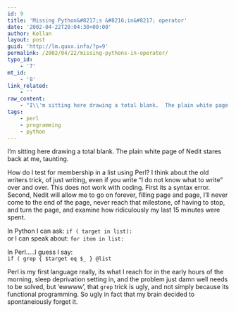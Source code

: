 ```yaml
---
id: 9
title: 'Missing Python&#8217;s &#8216;in&#8217; operator'
date: '2002-04-22T20:04:30+00:00'
author: Kellan
layout: post
guid: 'http://lm.quxx.info/?p=9'
permalink: /2002/04/22/missing-pythons-in-operator/
typo_id:
    - '7'
mt_id:
    - '8'
link_related:
    - ''
raw_content:
    - "I\\'m sitting here drawing a total blank.  The plain white page of Nedit stares back at me, taunting. \r\n<p>\r\nHow do I test for membership in a list using Perl?  I think about the old writers trick, of just writing, even if you write \r\n\\\"I do not know what to write\\\" over and over.  This does not work with coding.  First its a syntax error.  Second,\r\nNedit will allow me to go on forever, filling page and page, I\\'ll never come to the end of the page, never reach that\r\nmilestone, of having to stop, and turn the page, and examine how ridiculously my last 15 minutes were spent.\r\n<p>\r\nIn Python I can ask:   <code>if ( target in list): </code> <br>\r\nor I can speak about:  <code>for item in list:</code>\r\n<p>\r\nIn Perl.....I guess I say:<br>\r\n<code>\r\nif ( grep { $target eq $_ } @list\r\n</code>\r\n<p>\r\nPerl is my first language really, its what I reach for in the early hours of the morning, sleep deprivation setting in,\r\nand the problem just damn well needs to be solved, but \\'ewwww\\', that <code>grep</code> trick is ugly,\r\nand not simply because its functional programming.  So ugly in fact that my brain decided to spontaneiously\r\nforget it."
tags:
    - perl
    - programming
    - python
---
```


I’m sitting here drawing a total blank. The plain white page of Nedit stares back at me, taunting.

How do I test for membership in a list using Perl? I think about the old writers trick, of just writing, even if you write “I do not know what to write” over and over. This does not work with coding. First its a syntax error. Second, Nedit will allow me to go on forever, filling page and page, I’ll never come to the end of the page, never reach that milestone, of having to stop, and turn the page, and examine how ridiculously my last 15 minutes were spent.

In Python I can ask: `if ( target in list): `   
or I can speak about: `for item in list:`

In Perl…..I guess I say:  
`if ( grep { $target eq $_ } @list`

Perl is my first language really, its what I reach for in the early hours of the morning, sleep deprivation setting in, and the problem just damn well needs to be solved, but ‘ewwww’, that `grep` trick is ugly, and not simply because its functional programming. So ugly in fact that my brain decided to spontaneiously forget it.